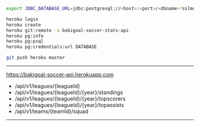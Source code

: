 ```bash
export JDBC_DATABASE_URL=jdbc:postgresql://<host>:<port>/<dbname>?sslmode=require&user=<username>&password=<password>

heroku login
heroku create
heroku git:remote -a bakigoal-soccer-stats-api
heroku pg:info
heroku pg:psql
heroku pg:credentials:url DATABASE

git push heroku master
```
---
https://bakigoal-soccer-api.herokuapp.com

- /api/v1/leagues/{leagueId}
- /api/v1/leagues/{leagueId}/{year}/standings
- /api/v1/leagues/{leagueId}/{year}/topscorers
- /api/v1/leagues/{leagueId}/{year}/topassists
- /api/v1/teams/{teamId}/squad

---
